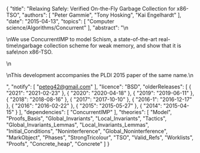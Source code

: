 {
    "title": "Relaxing Safely: Verified On-the-Fly Garbage Collection for x86-TSO",
    "authors": [
        "Peter Gammie",
        "Tony Hosking",
        "Kai Engelhardt"
    ],
    "date": "2015-04-13",
    "topics": [
        "Computer science/Algorithms/Concurrent"
    ],
    "abstract": "\n<p>\nWe use ConcurrentIMP to model Schism, a state-of-the-art real-time\ngarbage collection scheme for weak memory, and show that it is safe\non x86-TSO.</p>\n<p>\nThis development accompanies the PLDI 2015 paper of the same name.\n</p>",
    "notify": [
        "peteg42@gmail.com"
    ],
    "licence": "BSD",
    "olderReleases": [
        {
            "2021": "2021-02-23"
        },
        {
            "2020": "2020-04-18"
        },
        {
            "2019": "2019-06-11"
        },
        {
            "2018": "2018-08-16"
        },
        {
            "2017": "2017-10-10"
        },
        {
            "2016-1": "2016-12-17"
        },
        {
            "2016": "2016-02-22"
        },
        {
            "2015": "2015-05-27"
        },
        {
            "2014": "2015-04-15"
        }
    ],
    "dependencies": [
        "ConcurrentIMP"
    ],
    "theories": [
        "Model",
        "Proofs_Basis",
        "Global_Invariants",
        "Local_Invariants",
        "Tactics",
        "Global_Invariants_Lemmas",
        "Local_Invariants_Lemmas",
        "Initial_Conditions",
        "Noninterference",
        "Global_Noninterference",
        "MarkObject",
        "Phases",
        "StrongTricolour",
        "TSO",
        "Valid_Refs",
        "Worklists",
        "Proofs",
        "Concrete_heap",
        "Concrete"
    ]
}